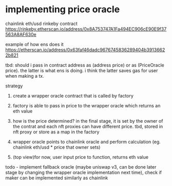 # implementing price oracle
chainlink eth/usd rinkeby contract
https://rinkeby.etherscan.io/address/0x8A753747A1Fa494EC906cE90E9f37563A8AF630e

example of how ens does it
https://etherscan.io/address/0x63faf46dadc9676745836289404b39136622b821


tbd:
should i pass in contract address as (address price) or as (PriceOracle price). the latter is what ens is doing. i think the latter saves gas for user when making a tx. 

strategy
1. create a wrapper oracle contract that is called by factory
2. factory is able to pass in price to the wrapper oracle which returns an eth value
3. how is the price determined? in the final stage, it is set by the owner of the contrat and each nft proxies can have different price. tbd, stored in nft proxy or store as a map in the factory
4. wrapper oracle points to chainlink oracle and perform calculation (eg. chainlink eth/usd * price that owner sets)

5. (top view)for now, user input price to function, returns eth value

todo - implement fallback oracle (maybe uniswap v3, can be done later stage by changing the wrapper oracle implementation next time), check if maker can be implemented similarly as chainlink